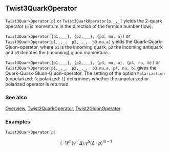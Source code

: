 ## Twist3QuarkOperator

`Twist3QuarkOperator[p]` or `Twist3QuarkOperator[p,_,_]`  yields the  2-quark operator (`p` is momentum in the direction of the fermion number flow).

`Twist3QuarkOperator[{p1,___}, {p2,___}, {p3, mu, a}]` or `Twist3QuarkOperator[p1,_,_,  p2,_,_,  p3,mu,a]` yields the Quark-Quark-Gluon-operator, where `p1` is the incoming quark, `p2` the incoming antiquark and `p3` denotes the (incoming) gluon momentum.

`Twist3QuarkOperator[{p1,___}, {p2,___}, {p3, mu, a}, {p4, nu, b}]` or `Twist3QuarkOperator[p1,_,_,  p2,_,_,  p3,mu,a, p4, nu, b]`  gives the Quark-Quark-Gluon-Gluon-operator. The setting of the option `Polarization` (unpolarized: `0`; polarized: `1`) determines whether the unpolarized or polarized operator is returned.

### See also

[Overview](Extra/FeynCalc.md), [Twist2QuarkOperator](Twist2QuarkOperator.md), [Twist2GluonOperator](Twist2GluonOperator.md).

### Examples

```mathematica
Twist3QuarkOperator[p]
```

$$(-1)^m (\gamma \cdot \Delta ).\bar{\gamma }^5 (\Delta \cdot p)^{m-1}$$
